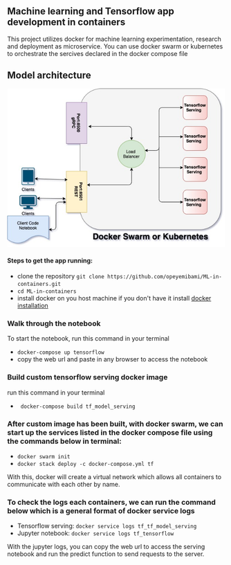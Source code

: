 ## Machine learning and Tensorflow app development in containers
This project utilizes docker for machine learning experimentation, research and deployment as microservice. 
You can use docker swarm or kubernetes to orchestrate the sercives declared in the docker compose file
## Model architecture 
<img src="img\architecture.jpg" alt="text"> </div>

#### Steps to get the app running: 
- clone the repository ```git clone https://github.com/opeyemibami/ML-in-containers.git ```
-  ```cd ML-in-containers ```
- install docker on you host machine if you don't have it install [docker installation](https://docs.docker.com/get-docker/)
### Walk through the notebook 
To start the notebook, run this command in your terminal
- ```docker-compose up tensorflow ```
- copy the web url and paste in any browser to access the notebook
### Build custom tensorflow serving docker image 
run this command in your terminal
- ``` docker-compose build tf_model_serving```

### After custom image has been built, with docker swarm, we can start up the services listed in the docker compose file using the commands below in terminal: 
- ``` docker swarm init ```
-  ``` docker stack deploy -c docker-compose.yml tf ```

With this, docker will create a virtual network which allows all containers to communicate with each other by name.

### To check the logs each containers, we can run the command below which is a general format of docker service logs <any of the service names created above>
- Tensorflow serving:  ``` docker service logs tf_tf_model_serving ``` 
- Jupyter notebook: ``` docker service logs tf_tensorflow ```

With the jupyter logs, you can copy the web url to access the serving notebook and run the predict function to send requests to the server. 

